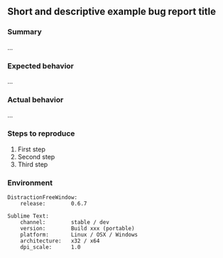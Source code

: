 ## Short and descriptive example bug report title

### Summary

...

### Expected behavior

...

### Actual behavior

...

### Steps to reproduce

1. First step
2. Second step
3. Third step

### Environment

```text
DistractionFreeWindow:
    release:        0.6.7

Sublime Text:
    channel:        stable / dev
    version:        Build xxx (portable)
    platform:       Linux / OSX / Windows
    architecture:   x32 / x64
    dpi_scale:      1.0
```
